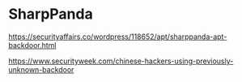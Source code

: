 # SharpPanda

https://securityaffairs.co/wordpress/118652/apt/sharppanda-apt-backdoor.html

https://www.securityweek.com/chinese-hackers-using-previously-unknown-backdoor
